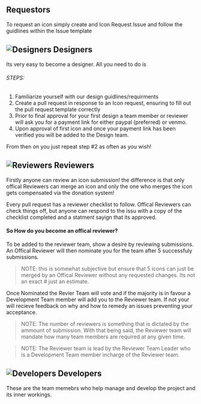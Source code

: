 ## Requestors
To request an icon simply create and Icon Request Issue and follow the guidlines within the Issue template

## ![Designers](https://avatars2.githubusercontent.com/t/3168388?s=24&v=4) Designers
Its very easy to become a designer. All you need to do is

###### STEPS:
1. Familiarize yourself with our design guidlines/requirments
2. Create a pull request in response to an Icon request, ensuring to fill out the pull request template correctly
3. Prior to final approval for your first design a team member or reviewer will ask you for a payment link for either paypal (preferred) or venmo.
4. Upon approval of first icon and once your payment link has been verified you will be added to the Design team.

From then on you just repeat step #2 as often as you wish!

## ![Reviewers](https://avatars2.githubusercontent.com/t/3168383?s=24&v=4) Reviewers

Firstly anyone can review an icon submission! the difference is that only offical Reviewers can merge an icon and only the one who merges the icon gets compensated via the donation system!

Every pull request has a reviewer checklist to follow. Offical Reviewers can check things off, but anyone can respond to the issu with a copy of the checklist completed and a statment sayign that its approved.

#### So How do you become an offical reviewer?

To be added to the reviewer team, show a desire by reviewing submissions. An Offical Reviewer will then nominate you for the team after 5 successfuly submissions.
> NOTE: this is somewhat subjective but ensure that 5 icons can just be merged by an Offical Reviewer without any requested changes. Its not an exact # just an estimate.

Once Nominated the Revier Team will vote and if the majority is in favour a Development Team member will add you to the Reviewer team. If not your will recieve feedback on why and how to remedy an issues preventing your acceptance.

> NOTE: The number of reviewers is something that is dictated by the ammount of submission. With that being said, the Reviewer team will mandate how many team members are required at any given time.

> NOTE: The Reviewer team is lead by the Reviewer Team Leader who is a Development Team member incharge of the Reviewer team.

## ![Developers](https://avatars1.githubusercontent.com/t/3168385?s=24&v=4) Developers

These are the team memebrs who help manage and develop the project and its inner workings.

